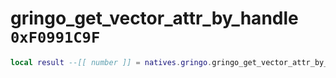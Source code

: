 # gringo_get_vector_attr_by_handle `0xF0991C9F`

```lua
local result --[[ number ]] = natives.gringo.gringo_get_vector_attr_by_handle(_unk0 --[[ number ]], _unk1 --[[ number ]])
```